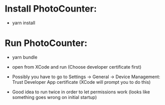 # Install PhotoCounter:
- yarn install

# Run PhotoCounter:
- yarn bundle
- open from XCode and run (Choose developer certificate first)
- Possibly you have to go to Settings -> General -> Device Management: Trust Developer App certificate (XCode will prompt you to do this)

- Good idea to run twice in order to let permissions work (looks like something goes wrong on initial startup)